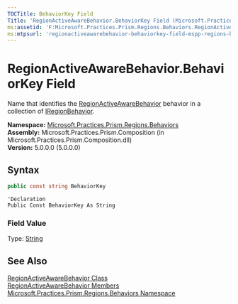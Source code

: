 ```yaml
---
TOCTitle: BehaviorKey Field
Title: 'RegionActiveAwareBehavior.BehaviorKey Field (Microsoft.Practices.Prism.Regions.Behaviors)'
ms:assetid: 'F:Microsoft.Practices.Prism.Regions.Behaviors.RegionActiveAwareBehavior.BehaviorKey'
ms:mtpsurl: 'regionactiveawarebehavior-behaviorkey-field-mspp-regions-behaviors.md'
---
```


# RegionActiveAwareBehavior.BehaviorKey Field

Name that identifies the [RegionActiveAwareBehavior](/patterns-practices/reference/regionactiveawarebehavior-class-mspp-regions-behaviors) behavior in a collection of [IRegionBehavior](/patterns-practices/reference/iregionbehavior-interface-mspp-regions).

**Namespace:** [Microsoft.Practices.Prism.Regions.Behaviors](/patterns-practices/reference/mspp-regions-behaviors-namespace)  
**Assembly:** Microsoft.Practices.Prism.Composition (in Microsoft.Practices.Prism.Composition.dll)  
**Version:** 5.0.0.0 (5.0.0.0)

## Syntax

```C#
public const string BehaviorKey
```
```VB
'Declaration
Public Const BehaviorKey As String
```

### Field Value

Type: [String](http://msdn.microsoft.com/en-us/library/s1wwdcbf)

## See Also

[RegionActiveAwareBehavior Class](/patterns-practices/reference/regionactiveawarebehavior-class-mspp-regions-behaviors)  
[RegionActiveAwareBehavior Members](/patterns-practices/reference/regionactiveawarebehavior-members-mspp-regions-behaviors)  
[Microsoft.Practices.Prism.Regions.Behaviors Namespace](/patterns-practices/reference/mspp-regions-behaviors-namespace)  